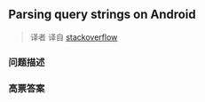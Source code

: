 ## Parsing query strings on Android

> 译者 译自 [stackoverflow](http://stackoverflow.com/questions/1667278/parsing-query-strings-on-android) 

### 问题描述 

### 高票答案 

